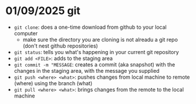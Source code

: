 # 01/09/2025 git

- `git clone`: does a one-time download from github to your local computer
    - make sure the directory you are cloning is not alreadu a git repo (don't nest github repositories)
- `git status`: tells you what's happening in your current git repository
- `git add <FILE>`: adds <FILE> to the staging area
- `git commit -m "MESSAGE`: creates a commit (aka snapshot) with the changes in the staging area, with the message you supplied
- `git push <where> <what>`: pushes changes from local machine to remote (where) using the branch (what)
- `git pull <where> <what>`: brings changes from the remote to the local machine

